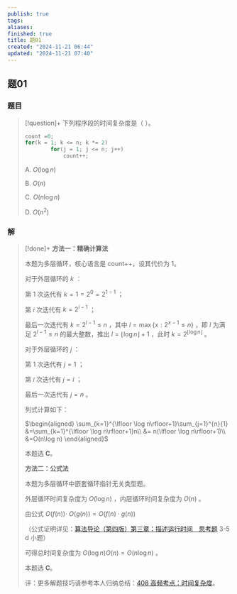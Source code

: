 ```yaml
---
publish: true
tags: 
aliases: 
finished: true
title: 题01
created: "2024-11-21 06:44"
updated: "2024-11-21 07:40"
---
```

## 题01
### 题目
> [!question]+
> 下列程序段的时间复杂度是（ ）。
> 
> ```cpp
> count =0;
> for(k = 1; k <= n; k *= 2)
>         for(j = 1; j <= n; j++)
>             count++;
> ```
> 
> A. $O(\log n)$
> 
> B. $O(n)$
> 
> C. $O(n\log n)$
> 
> D. $O(n^2)$
### 解
> [!done]+
> **方法一：精确计算法**
> 
> 本题为多层循环，核心语言是 count++，设其代价为 1。
> 
> 对于外层循环的 $k$ ：
> 
> 第 1 次迭代有 $k=1=2^{0}=2^{1-1}$ ；
> 
> 第 $i$ 次迭代有 $k=2^{i-1}$ ；
> 
> 最后一次迭代有 $k=2^{l-1}\le n$ ，其中 $l=\max\{x:2^{x-1}\le n\}$ ，即 $l$ 为满足 $2^{l-1}\le n$ 的最大整数，推出 $l= \lfloor\log n\rfloor+1$ ，此时 $k=2^{\lfloor\log n\rfloor}$ 。
> 
> 对于外层循环的 $j$ ：
> 
> 第 1 次迭代有 $j=1$ ；
> 
> 第 $i$ 次迭代有 $j=i$ ；
> 
> 最后一次迭代有 $j=n$ 。
> 
> 列式计算如下：
> 
> $\begin{aligned} \sum_{k=1}^{\lfloor \log n\rfloor+1}\sum_{j=1}^{n}{1} &=\sum_{k=1}^{\lfloor \log n\rfloor+1}n\\ &= n(\lfloor \log n\rfloor+1)\\ &=O(n\log n) \end{aligned}$
> 
> 本题选 **C**。
> 
> **方法二：公式法**
> 
> 本题为多层循环中嵌套循环指针无关类型题。
> 
> 外层循环时间复杂度为 $O(\log n)$ ，内层循环时间复杂度为 $O(n)$ 。
> 
> 由公式 $O(f(n))\cdot\ O(g(n))=O(f(n)\cdot g(n))$
> 
> （公式证明详见：[算法导论（第四版）第三章：描述运行时间　思考题](https://zhuanlan.zhihu.com/p/537604350) 3-5 d 小题）
> 
> 可得总时间复杂度为 $O(\log n)O(n) = O(n\log n)$ 。
> 
> 本题选 **C**。
> 
> 评：更多解题技巧请参考本人归纳总结：[408 高频考点：时间复杂度](https://zhuanlan.zhihu.com/p/550684780)。